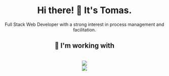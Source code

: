 <h1 align="center">Hi there! 👋 It's Tomas.</h1>
<p align="center">Full Stack Web Developer with a strong interest in process management and facilitation.</p>
<div align="center">
</div>
<h2 align="center">🔧 I'm working with</h2>
<br/>
<div align="center">
    <img src="https://skillicons.dev/icons?i=vscode,idea,html,css,javascript,typescript,nodejs,rider"/><br>
    <img src="https://skillicons.dev/icons?i=angular,bootstrap,cs,powershell,java,mongodb,mysql,py"/><br>
</div>
<br>
